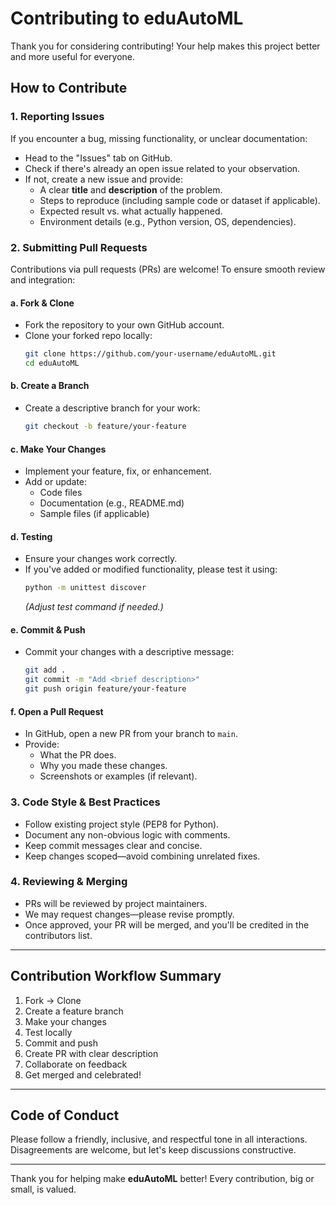# Contributing to eduAutoML

Thank you for considering contributing! Your help makes this project better and more useful for everyone.

##  How to Contribute

### 1. Reporting Issues
If you encounter a bug, missing functionality, or unclear documentation:
- Head to the "Issues" tab on GitHub.
- Check if there's already an open issue related to your observation.
- If not, create a new issue and provide:
  - A clear **title** and **description** of the problem.
  - Steps to reproduce (including sample code or dataset if applicable).
  - Expected result vs. what actually happened.
  - Environment details (e.g., Python version, OS, dependencies).

### 2. Submitting Pull Requests
Contributions via pull requests (PRs) are welcome! To ensure smooth review and integration:

#### a. Fork & Clone
- Fork the repository to your own GitHub account.
- Clone your forked repo locally:
  ```bash
  git clone https://github.com/your-username/eduAutoML.git
  cd eduAutoML
  ```

#### b. Create a Branch
- Create a descriptive branch for your work:
  ```bash
  git checkout -b feature/your-feature
  ```

#### c. Make Your Changes
- Implement your feature, fix, or enhancement.
- Add or update:
  - Code files
  - Documentation (e.g., README.md)
  - Sample files (if applicable)

#### d. Testing
- Ensure your changes work correctly.
- If you've added or modified functionality, please test it using:
  ```bash
  python -m unittest discover
  ```
  *(Adjust test command if needed.)*

#### e. Commit & Push
- Commit your changes with a descriptive message:
  ```bash
  git add .
  git commit -m "Add <brief description>"
  git push origin feature/your-feature
  ```

#### f. Open a Pull Request
- In GitHub, open a new PR from your branch to `main`.
- Provide:
  - What the PR does.
  - Why you made these changes.
  - Screenshots or examples (if relevant).

### 3. Code Style & Best Practices
- Follow existing project style (PEP8 for Python).
- Document any non-obvious logic with comments.
- Keep commit messages clear and concise.
- Keep changes scoped—avoid combining unrelated fixes.

### 4. Reviewing & Merging
- PRs will be reviewed by project maintainers.
- We may request changes—please revise promptly.
- Once approved, your PR will be merged, and you'll be credited in the contributors list.

---

##  Contribution Workflow Summary

1. Fork → Clone  
2. Create a feature branch  
3. Make your changes  
4. Test locally  
5. Commit and push  
6. Create PR with clear description  
7. Collaborate on feedback  
8. Get merged and celebrated!

---

##  Code of Conduct
Please follow a friendly, inclusive, and respectful tone in all interactions. Disagreements are welcome, but let's keep discussions constructive.

---

Thank you for helping make **eduAutoML** better! Every contribution, big or small, is valued.
